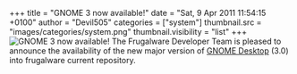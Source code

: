 +++
title = "GNOME 3 now available!"
date = "Sat, 9 Apr 2011 11:54:15 +0100"
author = "Devil505"
categories = ["system"]
thumbnail.src = "images/categories/system.png"
thumbnail.visibility = "list"
+++
![GNOME 3 now available!](images/data/gnome3.png)
 The Frugalware Developer Team is pleased to announce the availability of the new major version of [GNOME Desktop](http://gnome3.org/) (3.0) into frugalware current repository.  
